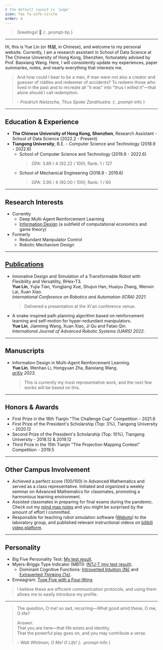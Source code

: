 ```yaml
---
# the default layout is 'page'
icon: fas fa-info-circle
order: 4
---
```


> Greetings! 🎉
{: .prompt-tip }

---
Hi, this is Yue Lin (or 林越, in Chinese), and welcome to my personal website. 
Currently, I am a research assistant in School of Data Science at The Chinese University of Hong Kong, Shenzhen, fortunately advised by Prof. Baoxiang Wang.
Here, I will consistently update my experiences, paper summaries, notes, and nearly everything that interests me. 

> And how could I bear to be a man, if man were not also a creator and guesser of riddles and redeemer of accidents? To redeem those who lived in the past and to recreate all "it was" into "thus I willed it"—that alone should I call redemption.
> 
> *- Friedrich Nietzsche, Thus Spoke Zarathustra.*
{: .prompt-info }

---

## Education & Experience
- **The Chinese University of Hong Kong, Shenzhen**, Research Assistant - School of Data Science (2022.2 - Present)
- **Tiangong University**, B.E. - Computer Science and Technology (2018.9 - 2022.6)
    - School of Computer Science and Technology (2019.9 - 2022.6)  
        > GPA:  3.89 / 4 (92.22 / 100); Rank: 1 / 127
    - School of Mechanical Engineering (2018.9 - 2019.6)  
        > GPA:  3.90 / 4 (92.00 / 100); Rank: 1 / 60

---

## Research Interests
- Currently
    - Deep Multi-Agent Reinforcement Learning
    - [Information Design](https://yuelin301.github.io/posts/Information-Design/) (a subfield of computational economics and game theory)
- Formerly
    - Redundant Manipulator Control
    - Robotic Mechanism Design

---

## [Publications](https://scholar.google.com/citations?user=fbvQHX4AAAAJ&hl=zh-CN)
- Innovative Design and Simulation of a Transformable Robot with Flexibility and Versatility, RHex-T3.  
    **Yue Lin**, Yujia Tian, Yongjiang Xue, Shujun Han, Huaiyu Zhang, Wenxin Lai, Xuan Xiao.  
    *International Conference on Robotics and Automation (ICRA) 2021*.
    > Delivered a presentation at the Xi'an conference venue.
  
- A snake-inspired path planning algorithm based on reinforcement learning and self-motion for hyper-redundant manipulators.  
    **Yue Lin**, Jianming Wang, Xuan Xiao, Ji Qu and Fatao Qin.  
    *International Journal of Advanced Robotic Systems (IJARS) 2022*. 

---

## Manuscripts
- Information Design in Multi-Agent Reinforcement Learning.  
    **Yue Lin**, Wenhao Li, Hongyuan Zha, Baoxiang Wang.  
    *[arXiv](https://arxiv.org/abs/2305.06807) 2023*.
    > This is currently my most representative work, and the next few works will be based on this.

---

## Honors & Awards
- First Prize in the 16th Tianjin "The Challenge Cup" Competition - 2021.6
- First Prize of the President's Scholarship (Top: 3%), Tiangong University - 2020.12
- Second Prize of the President's Scholarship (Top: 10%), Tiangong University - 2018.12 & 2019.12
- Third Prize in the 15th Tianjin "The Projection Mapping Contest" Competition - 2019.5

---

## Other Campus Involvement
- Achieved a perfect score (100/100) in Advanced Mathematics and served as a class representative. Initiated and organized a weekly seminar on Advanced Mathematics for classmates, promoting a harmonious learning environment.
- Assisted classmates in preparing for final exams during the pandemic. Check out my [mind map notes](https://github.com/YueLin301/MindMap-bakcup) and you might be surprised by the amount of effort I committed.
- Responsible for teaching robot simulation software ([Webots](https://cyberbotics.com)) to the laboratory group, and published relevant instructional videos on [bilibili video platform](https://space.bilibili.com/36040555).

---

## Personality
- Big Five Personality Test: [My test result](https://bigfive-test.com/result/649d06c585aaa70008135b20).
- Myers-Briggs Type Indicator (MBTI): [INTJ-T (my test result)](https://www.16personalities.com/profiles/8dc4f03308407).
  - Dominant Cognitive Functions: [Introverted Intuition (Ni)](https://en.wikipedia.org/wiki/Jungian_cognitive_functions#Introverted_intuition) and [Extraverted Thinking (Te)](https://en.wikipedia.org/wiki/Jungian_cognitive_functions#Extraverted_thinking).
- Enneagram: [Type Five with a Four-Wing](https://www.enneagraminstitute.com/type-5).
> I believe these are efficient communication protocols, and using them allows me to easily introduce my profile.

---
  
<!-- > Oh me! Oh life! of the questions of these recurring,  
> Of the endless trains of the faithless, of cities fill’d with the foolish,  
> Of myself forever reproaching myself, (for who more foolish than I, and who more faithless?)  
> Of eyes that vainly crave the light, of the objects mean, of the struggle ever renew’d,  
> Of the poor results of all, of the plodding and sordid crowds I see around me,  
> Of the empty and useless years of the rest, with the rest me intertwined, -->
> The question, O me! so sad, recurring—What good amid these, O me, O life?  
> 
> *Answer.*  
> That you are here—that life exists and identity,  
> That the powerful play goes on, and you may contribute a verse.  
> 
> *- Walt Whitman, O Me! O Life!*
{: .prompt-info }